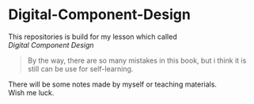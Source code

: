 # Digital-Component-Design
This repositories is build for my lesson which called $Digital \ Component \ Design$  
> By the way, there are so many mistakes in this book, but i think it is still can be use for self-learning.

There will be some notes made by myself or teaching materials.  
Wish me luck.
